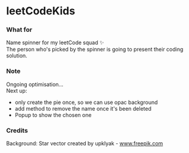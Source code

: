 # leetCodeKids  
### What for
Name spinner for my leetCode squad ✨  
The person who's picked by the spinner is going to present their coding solution.  
  
### Note
Ongoing optimisation...  
Next up:  
- only create the pie once, so we can use opac background
- add method to remove the name once it's been deleted
- Popup to show the chosen one
  
### Credits  
Background: Star vector created by upklyak - www.freepik.com
